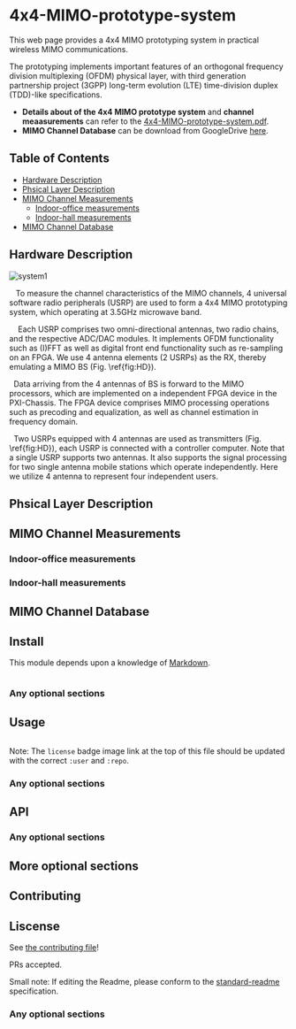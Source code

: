 # 4x4-MIMO-prototype-system
This web page provides a 4x4 MIMO prototyping system in practical wireless MIMO communications. 

The prototyping implements important features of an orthogonal frequency division multiplexing (OFDM) physical layer, with third generation partnership project (3GPP) long-term evolution (LTE) time-division duplex (TDD)-like specifications.
* **Details about of the 4x4 MIMO prototype system** and **channel meaasurements** can refer to the  [4x4-MIMO-prototype-system.pdf](https://github.com/www09324063/4x4-MIMO-prototype-system/blob/main/4x4-MIMO-prototype-system.pdf). 
* **MIMO Channel Database** can be download from GoogleDrive [here](https://drive.google.com/file/d/1-eUTTWh8ZjWfEVatLC91Mi_Zp9zIGL76/view?usp=sharing).

## Table of Contents

- [Hardware Description](#hardware-description)
- [Phsical Layer Description](#phsical-layer-description)
- [MIMO Channel Measurements](#mimo-channel-measurements)
  - [Indoor-office measurements](#indoor-office-measurements)
  - [Indoor-hall measurements](#indoor-hall-measurements)
- [MIMO Channel Database](#mimo-channel-database)


## Hardware Description


![system1](https://user-images.githubusercontent.com/48883247/146186261-12aa8764-4b44-4f1f-979b-86800d063075.jpeg)

&nbsp;&nbsp; To measure the channel characteristics of the MIMO channels,  4 universal software radio peripherals (USRP) are used to form a 4x4 MIMO prototyping system, which operating at 3.5GHz microwave band.  

&nbsp;&nbsp;&nbsp;&nbsp;Each USRP comprises two omni-directional antennas, two radio chains, and the respective ADC/DAC modules. It implements OFDM functionality such as (I)FFT  as well as digital front end functionality such as re-sampling on an FPGA. We use 4 antenna elements (2 USRPs) as the RX, thereby emulating a MIMO BS (Fig. \ref{fig:HD}).  

&nbsp;&nbsp;Data arriving from the 4 antennas of BS is forward to the MIMO processors, which are implemented on a independent FPGA device in the PXI-Chassis. The FPGA device comprises MIMO processing operations such as precoding and equalization, as well as channel estimation in frequency domain. 

&nbsp;&nbsp;Two USRPs equipped with 4 antennas are used as transmitters (Fig. \ref{fig:HD}), each USRP is connected with a controller computer. Note that a single USRP supports two antennas. It also supports the signal processing for two single antenna mobile stations which operate independently. Here we utilize 4  antenna to represent four independent users.


## Phsical Layer Description

## MIMO Channel Measurements

### Indoor-office measurements

### Indoor-hall measurements

## MIMO Channel Database

## Install

This module depends upon a knowledge of [Markdown]().

```
```

### Any optional sections

## Usage

```
```

Note: The `license` badge image link at the top of this file should be updated with the correct `:user` and `:repo`.

### Any optional sections

## API

### Any optional sections

## More optional sections

## Contributing

## Liscense

See [the contributing file](CONTRIBUTING.md)!

PRs accepted.

Small note: If editing the Readme, please conform to the [standard-readme](https://github.com/RichardLitt/standard-readme) specification.

### Any optional sections
